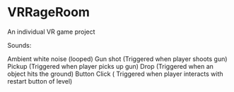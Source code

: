 # VRRageRoom
An individual VR game project 


Sounds:

Ambient white noise (looped)
Gun shot (Triggered when player shoots gun)
Pickup (Triggered when player picks up gun)
Drop (Triggered when an object hits the ground)
Button Click ( Triggered when player interacts with restart button of level) 

